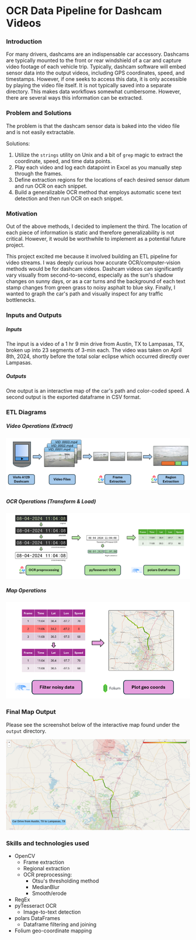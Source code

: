 # OCR Data Pipeline for Dashcam Videos

### Introduction

For many drivers, dashcams are an indispensable car accessory. Dashcams are typically mounted to the front or rear windshield of a car and capture video footage of each vehicle trip. Typically, dashcam software will embed sensor data into the output videos, including GPS coordinates, speed, and timestamps. However, if one seeks to access this data, it is only accessible by playing the video file itself. It is not typically saved into a separate directory. This makes data workflows somewhat cumbersome. However, there are several ways this information can be extracted.

### Problem and Solutions

The problem is that the dashcam sensor data is baked into the video file and is not easily extractable.

Solutions:

1. Utilize the `strings` utility on Unix and a bit of `grep` magic to extract the coordinate, speed, and time data points.
2. Play each video and log each datapoint in Excel as you manually step through the frames.
3. Define extraction regions for the locations of each desired sensor datum and run OCR on each snippet.
4. Build a generalizable OCR method that employs automatic scene text detection and then run OCR on each snippet.

### Motivation

Out of the above methods, I decided to implement the third. The location of each piece of information is static and therefore generalizability is not critical. However, it would be worthwhile to implement as a potential future project.

This project excited me because it involved building an ETL pipeline for video streams. I was deeply curious how accurate OCR/computer-vision methods would be for dashcam videos. Dashcam videos can significantly vary visually from second-to-second, especially as the sun's shadow changes on sunny days, or as a car turns and the background of each text stamp changes from green grass to noisy asphalt to blue sky. Finally, I wanted to graph the car's path and visually inspect for any traffic bottlenecks.

### Inputs and Outputs

##### Inputs

The input is a video of a 1 hr 9 min drive from Austin, TX to Lampasas, TX, broken up into 23 segments of 3-min each. The video was taken on April 8th, 2024, shortly before the total solar eclipse which occurred directly over Lampasas.  

##### Outputs

One output is an interactive map of the car's path and color-coded speed. A second output is the exported dataframe in CSV format.

### ETL Diagrams

##### Video Operations (Extract)

![Diagram showing regional extraction per each video frame](./md_images/video_operations.png)

##### OCR Operations (Transform & Load)

![Diagram showing OCR text detection process for each frame region](./md_images/ocr_operations.png)

##### Map Operations

![Diagram showing DataFrame to map pipeline](./md_images/map_operations.png)

### Final Map Output

Please see the screenshot below of the interactive map found under the `output` directory.

![Screenshot of the interactive Folium map](./md_images/map_screenshot.png)

### Skills and technologies used

* OpenCV
  * Frame extraction
  * Regional extraction
  * OCR preprocessing:
    * Otsu's thresholding method
    * MedianBlur
    * Smooth/erode
* RegEx
* pyTesseract OCR
  * Image-to-text detection
* polars DataFrames
  * Dataframe filtering and joining
* Folium geo-coordinate mapping
